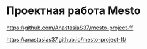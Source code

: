 # Проектная работа Mesto
https://github.com/AnastasiaS37/mesto-project-ff

https://anastasias37.github.io/mesto-project-ff/